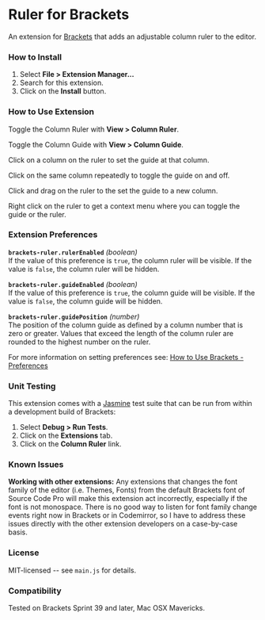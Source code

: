 # Ruler for Brackets
An extension for [Brackets](https://github.com/adobe/brackets/) that adds
an adjustable column ruler to the editor.

### How to Install
1. Select **File > Extension Manager...**
2. Search for this extension.
3. Click on the **Install** button.

### How to Use Extension
Toggle the Column Ruler with **View > Column Ruler**.

Toggle the Column Guide with **View > Column Guide**.

Click on a column on the ruler to set the guide at that column.

Click on the same column repeatedly to toggle the guide on and off.

Click and drag on the ruler to the set the guide to a new column.

Right click on the ruler to get a context menu where you can toggle the guide
or the ruler.

### Extension Preferences

**`brackets-ruler.rulerEnabled`** *(boolean)*<br/>
If the value of this preference is `true`, the column ruler will be visible.
If the value is `false`, the column ruler will be hidden.

**`brackets-ruler.guideEnabled`** *(boolean)*<br/>
If the value of this preference is `true`, the column guide will be visible.
If the value is `false`, the column guide will be hidden.

**`brackets-ruler.guidePosition`** *(number)*<br/>
The position of the column guide as defined by a column number that is zero
or greater. Values that exceed the length of the column ruler are rounded to
the highest number on the ruler.

For more information on setting preferences see:
[How to Use Brackets - Preferences](https://github.com/adobe/brackets/wiki/How-to-Use-Brackets#preferences)

### Unit Testing

This extension comes with a [Jasmine](http://jasmine.github.io/) test suite that
can be run from within a development build of Brackets:

1. Select **Debug > Run Tests**.
2. Click on the **Extensions** tab.
3. Click on the **Column Ruler** link.

### Known Issues

**Working with other extensions:** Any extensions that changes the font family of
the editor (i.e. Themes, Fonts) from the default Brackets font of Source Code Pro
will make this extension act incorrectly, especially if the font is not monospace.
There is no good way to listen for font family change events right now in Brackets
or in Codemirror, so I have to address these issues directly with the other extension
developers on a case-by-case basis.

### License
MIT-licensed -- see `main.js` for details.

### Compatibility
Tested on Brackets Sprint 39 and later, Mac OSX Mavericks.
